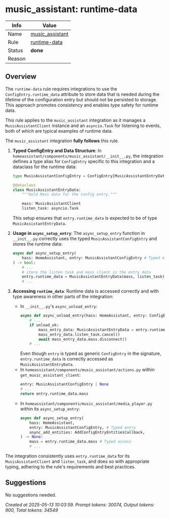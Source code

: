 # music_assistant: runtime-data

| Info   | Value                                                                    |
|--------|--------------------------------------------------------------------------|
| Name   | [music_assistant](https://www.home-assistant.io/integrations/music_assistant/) |
| Rule   | [runtime-data](https://developers.home-assistant.io/docs/core/integration-quality-scale/rules/runtime-data)                                                     |
| Status | **done**                                                                 |
| Reason |                                                                          |

## Overview

The `runtime-data` rule requires integrations to use the `ConfigEntry.runtime_data` attribute to store data that is needed during the lifetime of the configuration entry but should not be persisted to storage. This approach promotes consistency and enables type safety for runtime data.

This rule applies to the `music_assistant` integration as it manages a `MusicAssistantClient` instance and an `asyncio.Task` for listening to events, both of which are typical examples of runtime data.

The `music_assistant` integration **fully follows** this rule.

1.  **Typed ConfigEntry and Data Structure**:
    In `homeassistant/components/music_assistant/__init__.py`, the integration defines a type alias for `ConfigEntry` specific to this integration and a dataclass for the runtime data:
    ```python
    type MusicAssistantConfigEntry = ConfigEntry[MusicAssistantEntryData]

    @dataclass
    class MusicAssistantEntryData:
        """Hold Mass data for the config entry."""

        mass: MusicAssistantClient
        listen_task: asyncio.Task
    ```
    This setup ensures that `entry.runtime_data` is expected to be of type `MusicAssistantEntryData`.

2.  **Usage in `async_setup_entry`**:
    The `async_setup_entry` function in `__init__.py` correctly uses the typed `MusicAssistantConfigEntry` and stores the runtime data:
    ```python
    async def async_setup_entry(
        hass: HomeAssistant, entry: MusicAssistantConfigEntry # Typed entry
    ) -> bool:
        # ...
        # store the listen task and mass client in the entry data
        entry.runtime_data = MusicAssistantEntryData(mass, listen_task) # Correct assignment
        # ...
    ```

3.  **Accessing `runtime_data`**:
    Runtime data is accessed correctly and with type awareness in other parts of the integration:
    *   In `__init__.py`'s `async_unload_entry`:
        ```python
        async def async_unload_entry(hass: HomeAssistant, entry: ConfigEntry) -> bool:
            # ...
            if unload_ok:
                mass_entry_data: MusicAssistantEntryData = entry.runtime_data # Typed access
                mass_entry_data.listen_task.cancel()
                await mass_entry_data.mass.disconnect()
            # ...
        ```
        Even though `entry` is typed as generic `ConfigEntry` in the signature, `entry.runtime_data` is correctly accessed as `MusicAssistantEntryData`.
    *   In `homeassistant/components/music_assistant/actions.py` within `get_music_assistant_client`:
        ```python
        entry: MusicAssistantConfigEntry | None
        # ...
        return entry.runtime_data.mass
        ```
    *   In `homeassistant/components/music_assistant/media_player.py` within its `async_setup_entry`:
        ```python
        async def async_setup_entry(
            hass: HomeAssistant,
            entry: MusicAssistantConfigEntry, # Typed entry
            async_add_entities: AddConfigEntryEntitiesCallback,
        ) -> None:
            mass = entry.runtime_data.mass # Typed access
            # ...
        ```

The integration consistently uses `entry.runtime_data` for its `MusicAssistantClient` and `listen_task`, and does so with appropriate typing, adhering to the rule's requirements and best practices.

## Suggestions

No suggestions needed.

_Created at 2025-05-13 10:03:59. Prompt tokens: 30074, Output tokens: 900, Total tokens: 34549_
